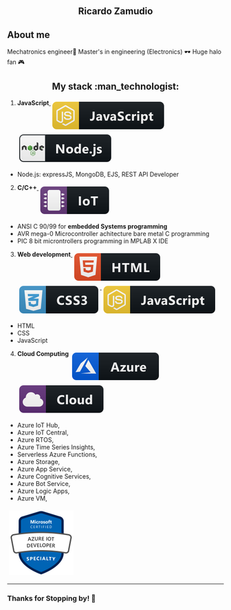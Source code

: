 <h2 align="center">Ricardo Zamudio</h2> 

<h2 >About me</h2>
Mechatronics engineer🤖
Master's in engineering (Electronics) 🕶
Huge halo fan 🎮


<h2 align="center">My stack :man_technologist:</h2>

1. **JavaScript**<a href="#"> <img src="https://raw.githubusercontent.com/JustZeus/JustZeus/main/img/js.svg" style="vertical-align:top; margin:6px 4px">  </a>
 <a href="#"> <img src="https://raw.githubusercontent.com/JustZeus/JustZeus/main/img/nodejs.svg" style="vertical-align:top; margin:6px 4px">  </a>
  - Node.js: expressJS, MongoDB, EJS, REST API Developer
2. **C/C++**<a href="#"> <img src="https://raw.githubusercontent.com/JustZeus/JustZeus/main/img/iot.svg" style="vertical-align:top; margin:6px 4px">  </a>
  - ANSI C 90/99 for **embedded Systems programming**
  - AVR mega-0 Microcontroller achitecture bare metal C programming
  - PIC 8 bit microntrollers programming in MPLAB X IDE
3. **Web development**<a href="#"> <img src="https://raw.githubusercontent.com/JustZeus/JustZeus/main/img/html.svg" style="vertical-align:top; margin:6px 4px">  </a>
<a href="#"> <img src="https://raw.githubusercontent.com/JustZeus/JustZeus/main/img/css3.svg" style="vertical-align:top; margin:6px 4px">  </a>
<a href="#"> <img src="https://raw.githubusercontent.com/JustZeus/JustZeus/main/img/js.svg" style="vertical-align:top; margin:6px 4px">  </a>
  - HTML
  - CSS
  - JavaScript
4. **Cloud Computing**
<a href="#"> <img src="https://raw.githubusercontent.com/JustZeus/JustZeus/main/img/azure.svg" style="vertical-align:top; margin:6px 4px">  </a>
<a href="#"> <img src="https://raw.githubusercontent.com/JustZeus/JustZeus/main/img/cloud.svg" style="vertical-align:top; margin:6px 4px"> </a>

  - Azure IoT Hub,
  - Azure IoT Central,
  - Azure RTOS,
  - Azure Time Series Insights,
  - Serverless Azure Functions,
  - Azure Storage,
  - Azure App Service,
  - Azure Cognitive Services,
  - Azure Bot Service,
  - Azure Logic Apps,
  - Azure VM,

<a href="https://www.credly.com/badges/f69a9927-6acc-4002-81b7-2ada21abefbb/linked_in_profile"> <img src="https://raw.githubusercontent.com/JustZeus/JustZeus/main/img/specialty-azure-iot-developer-600x600.png" style="vertical-align:top; margin:6px 4px; width: 150px"> </a>

---
<h3>Thanks for Stopping by! 👾</h3>
